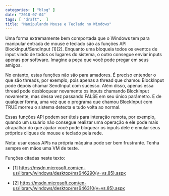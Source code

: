 ```yaml
---
categories: [ "blog" ]
date: "2018-07-04"
tags: [ "draft",  ]
title: "Manipulando Mouse e Teclado no Windows"
---
```

Uma forma extremamente bem comportada que o Windows tem para manipular
entrada de mouse e teclado são as funções API BlockInput/SendInput
[1][2]. Enquanto uma bloqueia todos os eventos de input vindo de
todos os lugares do sistema, o outro consegue enviar inputs apenas por
software. Imagine a peça que você pode pregar em seus amigos.

No entanto, estas funções não são para amadores. É preciso entender o
que são threads, por exemplo, pois apenas a thread que chamou BlockInput
pode depois chamar SendInput com sucesso. Além disso, apenas essa thread
pode desbloquear novamente os inputs chamando BlockInput novamente, mas
dessa vez passando FALSE em seu único parâmetro. E de qualquer forma,
uma vez que o programa que chamou BlockInput com TRUE morreu o sistema
detecta e tudo volta ao normal.

Essas funções API podem ser úteis para interação remota, por exemplo,
quando um usuário não consegue realizar uma operação e ele pode mais
atrapalhar do que ajudar você pode bloquear os inputs dele e emular
seus próprios cliques de mouse e teclado pela rede.

Nota: usar essas APIs na própria máquina pode ser bem frustrante. Tenha
sempre em mãos uma VM de teste.

Funções citadas neste texto:

 - [1]
 https://msdn.microsoft.com/en-us/library/windows/desktop/ms646290(v=vs.85).aspx
 
 - [2]
 https://msdn.microsoft.com/en-us/library/windows/desktop/ms646310(v=vs.85).aspx
 

